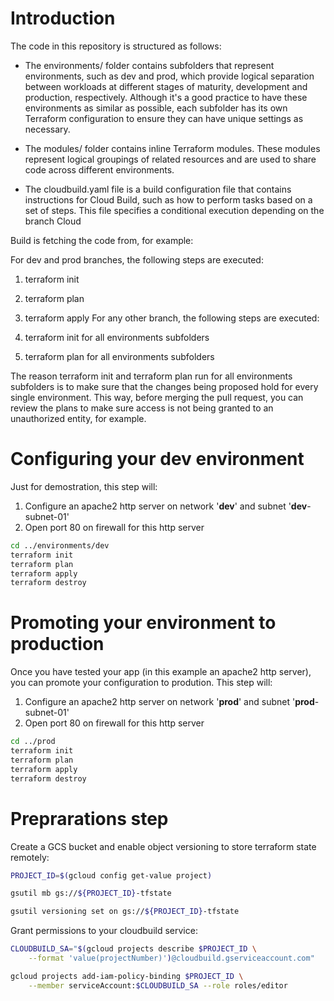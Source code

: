 # Introduction

The code in this repository is structured as follows:

* The environments/ folder contains subfolders that represent environments, such as dev and prod, which provide logical separation between workloads at different stages of maturity, development and production, respectively. Although it's a good practice to have these environments as similar as possible, each subfolder has its own Terraform configuration to ensure they can have unique settings as necessary.

* The modules/ folder contains inline Terraform modules. These modules represent logical groupings of related resources and are used to share code across different environments.

* The cloudbuild.yaml file is a build configuration file that contains instructions for Cloud Build, such as how to perform tasks based on a set of steps. This file specifies a conditional execution depending on the branch Cloud

Build is fetching the code from, for example:

For dev and prod branches, the following steps are executed:

1. terraform init
2. terraform plan
3. terraform apply
For any other branch, the following steps are executed:

1. terraform init for all environments subfolders
2. terraform plan for all environments subfolders

The reason terraform init and terraform plan run for all environments subfolders is to make sure that the changes being proposed hold for every single environment. This way, before merging the pull request, you can review the plans to make sure access is not being granted to an unauthorized entity, for example.

# Configuring your **dev** environment

Just for demostration, this step will:
 1. Configure an apache2 http server on network '**dev**' and subnet '**dev**-subnet-01'
 2. Open port 80 on firewall for this http server 

```bash
cd ../environments/dev
terraform init
terraform plan
terraform apply
terraform destroy
```

# Promoting your environment to **production**

Once you have tested your app (in this example an apache2 http server), you can promote your configuration to prodution. This step will:
 1. Configure an apache2 http server on network '**prod**' and subnet '**prod**-subnet-01'
 2. Open port 80 on firewall for this http server 

```bash
cd ../prod
terraform init
terraform plan
terraform apply
terraform destroy
```

# Preprarations step

Create a GCS bucket and enable object versioning to store terraform state remotely:

```bash
PROJECT_ID=$(gcloud config get-value project)

gsutil mb gs://${PROJECT_ID}-tfstate

gsutil versioning set on gs://${PROJECT_ID}-tfstate
```

Grant permissions to your cloudbuild service:

```bash
CLOUDBUILD_SA="$(gcloud projects describe $PROJECT_ID \
    --format 'value(projectNumber)')@cloudbuild.gserviceaccount.com"

gcloud projects add-iam-policy-binding $PROJECT_ID \
    --member serviceAccount:$CLOUDBUILD_SA --role roles/editor
```
